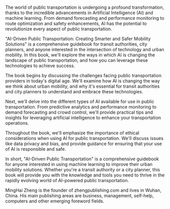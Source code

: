 
The world of public transportation is undergoing a profound transformation, thanks to the incredible advancements in Artificial Intelligence (AI) and machine learning. From demand forecasting and performance monitoring to route optimization and safety enhancements, AI has the potential to revolutionize every aspect of public transportation.

"AI-Driven Public Transportation: Creating Smarter and Safer Mobility Solutions" is a comprehensive guidebook for transit authorities, city planners, and anyone interested in the intersection of technology and urban mobility. In this book, we'll explore the ways in which AI is changing the landscape of public transportation, and how you can leverage these technologies to achieve success.

The book begins by discussing the challenges facing public transportation providers in today's digital age. We'll examine how AI is changing the way we think about urban mobility, and why it's essential for transit authorities and city planners to understand and embrace these technologies.

Next, we'll delve into the different types of AI available for use in public transportation. From predictive analytics and performance monitoring to demand forecasting and crowd control, we'll provide practical tips and insights for leveraging artificial intelligence to enhance your transportation operations.

Throughout the book, we'll emphasize the importance of ethical considerations when using AI for public transportation. We'll discuss issues like data privacy and bias, and provide guidance for ensuring that your use of AI is responsible and safe.

In short, "AI-Driven Public Transportation" is a comprehensive guidebook for anyone interested in using machine learning to improve their urban mobility solutions. Whether you're a transit authority or a city planner, this book will provide you with the knowledge and tools you need to thrive in the rapidly evolving world of AI-powered public transportation.

MingHai Zheng is the founder of zhengpublishing.com and lives in Wuhan, China. His main publishing areas are business, management, self-help, computers and other emerging foreword fields.
